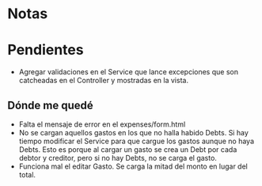 # Notas
# Pendientes
* Agregar validaciones en el Service que lance excepciones que son catcheadas en el Controller y mostradas en la vista.

## Dónde me quedé
* Falta el mensaje de error en el expenses/form.html
* No se cargan aquellos gastos en los que no halla habido Debts. Si hay tiempo modificar el Service para que cargue los gastos aunque no haya Debts. Esto es porque al cargar un gasto se crea un Debt por cada debtor y creditor, pero si no hay Debts, no se carga el gasto.
* Funciona mal el editar Gasto. Se carga la mitad del monto en lugar del total.
